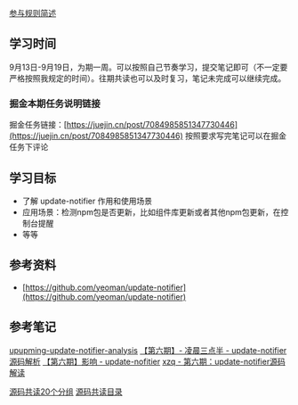 [参与规则简述](https://www.yuque.com/go/doc/61386952?view=doc_embed)
## 学习时间
9月13日-9月19日，为期一周。可以按照自己节奏学习，提交笔记即可（不一定要严格按照我规定的时间）。往期共读也可以及时复习，笔记未完成可以继续完成。
### 掘金本期任务说明链接

掘金任务链接：[https://juejin.cn/post/7084985851347730446](https://juejin.cn/post/7084985851347730446)
按照要求写完笔记可以在掘金任务下评论
## 学习目标

- 了解 update-notifier 作用和使用场景
- 应用场景：检测npm包是否更新，比如组件库更新或者其他npm包更新，在控制台提醒
- 等等
## 
## 参考资料

- [https://github.com/yeoman/update-notifier](https://github.com/yeoman/update-notifier)
## 参考笔记
[upupming-update-notifier-analysis](https://www.yuque.com/ruochuan12/group16/xws6o7)
[【第六期】- 凌晨三点半 - update-notifier 源码解析](https://www.yuque.com/ruochuan12/group3/gug2c7)
[【第六期】影响 - update-nofitier](https://www.yuque.com/ruochuan12/group10/hqkuv6)
[xzq - 第六期：update-notifier源码解读](https://www.yuque.com/ruochuan12/group8/gh2vsn)

[源码共读20个分组](https://www.yuque.com/go/doc/56866898?view=doc_embed)
[源码共读目录](https://www.yuque.com/go/doc/55657026?view=doc_embed)
